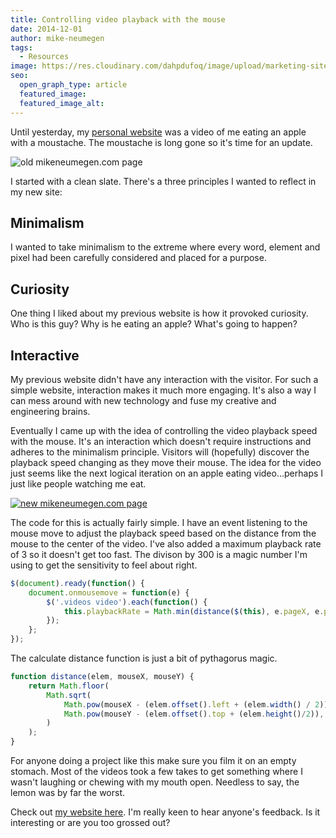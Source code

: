 ```yaml
---
title: Controlling video playback with the mouse
date: 2014-12-01
author: mike-neumegen
tags:
  - Resources
image: https://res.cloudinary.com/dahpdufoq/image/upload/marketing-site/blog/uploads/blog-red-apple.jpg
seo:
  open_graph_type: article
  featured_image:
  featured_image_alt:
---
```


Until yesterday, my [personal website](http://mikeneumegen.com) was a video of me eating an apple with a moustache. The moustache is long gone so it's time for an update.

![old mikeneumegen.com page](https://res.cloudinary.com/dahpdufoq/image/upload/marketing-site/blog/assets/blog/video-playback/old.png)

I started with a clean slate. There's a three principles I wanted to reflect in my new site:

## Minimalism

I wanted to take minimalism to the extreme where every word, element and pixel had been carefully considered and placed for a purpose.

## Curiosity

One thing I liked about my previous website is how it provoked curiosity. Who is this guy? Why is he eating an apple? What's going to happen?

## Interactive

My previous website didn't have any interaction with the visitor. For such a simple website, interaction makes it much more engaging. It's also a way I can mess around with new technology and fuse my creative and engineering brains.

Eventually I came up with the idea of controlling the video playback speed with the mouse. It's an interaction which doesn't require instructions and adheres to the minimalism principle. Visitors will (hopefully) discover the playback speed changing as they move their mouse. The idea for the video just seems like the next logical iteration on an apple eating video…perhaps I just like people watching me eat.

[![new mikeneumegen.com page](https://res.cloudinary.com/dahpdufoq/image/upload/marketing-site/blog/assets/blog/video-playback/new.png)](http://mikeneumegen.com)

The code for this is actually fairly simple. I have an event listening to the mouse move to adjust the playback speed based on the distance from the mouse to the center of the video. I've also added a maximum playback rate of 3 so it doesn't get too fast. The divison by 300 is a magic number I'm using to get the sensitivity to feel about right.

```javascript
$(document).ready(function() {
    document.onmousemove = function(e) {
        $('.videos video').each(function() {
            this.playbackRate = Math.min(distance($(this), e.pageX, e.pageY) / 300, 3);
        });
    };
});
```

The calculate distance function is just a bit of pythagorus magic.

```javascript
function distance(elem, mouseX, mouseY) {
    return Math.floor(
        Math.sqrt(
            Math.pow(mouseX - (elem.offset().left + (elem.width() / 2)), 2) +
            Math.pow(mouseY - (elem.offset().top + (elem.height()/2)), 2)
        )
    );
}
```

For anyone doing a project like this make sure you film it on an empty stomach. Most of the videos took a few takes to get something where I wasn't laughing or chewing with my mouth open. Needless to say, the lemon was by far the worst.

Check out [my website here](http://mikeneumegen.com). I'm really keen to hear anyone's feedback. Is it interesting or are you too grossed out?